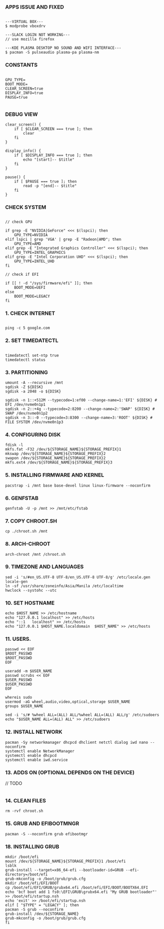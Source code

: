 ### APPS ISSUE AND FIXED

```

---VIRTUAL BOX---
$ modprobe vboxdrv

---SLACK LOGIN NOT WORKING---
// use mozilla firefox

---KDE PLASMA DESKTOP NO SOUND AND WIFI INTERFACE---
$ pacman -S pulseaudio plasma-pa plasma-nm

```


### CONSTANTS

```

GPU_TYPE=
BOOT_MODE=
CLEAR_SCREEN=true
DISPLAY_INFO=true
PAUSE=true


```

### DEBUG VIEW

```
clear_screen() {
    if [ $CLEAR_SCREEN === true ]; then
        clear
    fi
}

display_info() {
    if [ $DISPLAY_INFO === true ]; then
        echo "[start]-- $title"
    fi
}

pause() {
    if [ $PAUSE === true ]; then
        read -p "[end]-- $title"
    fi
}

```

### CHECK SYSTEM

```

// check GPU

if grep -E "NVIDIA|GeForce" <<< $(lspci); then
    GPU_TYPE=NVIDIA
elif lspci | grep 'VGA' | grep -E "Radeon|AMD"; then
    GPU_TYPE=AMD
elif grep -E "Integrated Graphics Controller" <<< $(lspci); then
    GPU_TYPE=INTEL_GRAPHICS
elif grep -E "Intel Corporation UHD" <<< $(lspci); then
    GPU_TYPE=INTEL_UHD
fi

// check if EFI

if [[ ! -d "/sys/firmware/efi" ]]; then
    BOOT_MODE=UEFI
else
    BOOT_MODE=LEGACY
fi

```

### 1. CHECK INTERNET

```

ping -c 5 google.com

```

### 2. SET TIMEDATECTL

```

timedatectl set-ntp true
timedatectl status

```

### 3. PARTITIONING

```
umount -A --recursive /mnt
sgdisk -Z ${DISK}
sgdisk -a 2048 -o ${DISK}

sgdisk -n 1::+512M --typecode=1:ef00 --change-name=1:'EFI' ${DISK} # EFI /dev/nvme0n1p1
sgdisk -n 2::+4g --typecode=2:8200 --change-name=2:'SWAP' ${DISK} # SWAP /dev/nvme0n1p2
sgdisk -n 3::-0 --typecode=3:8300 --change-name=3:'ROOT' ${DISK} # FILE SYSTEM /dev/nvme0n1p3
```

### 4. CONFIGURING DISK

```
fdisk -l
mkfs.fat -F32 /dev/${STORAGE_NAME}${STORAGE_PREFIX}1
mkswap /dev/${STORAGE_NAME}${STORAGE_PREFIX}2
swapon /dev/${STORAGE_NAME}${STORAGE_PREFIX}2
mkfs.ext4 /dev/${STORAGE_NAME}${STORAGE_PREFIX}3
```

### 5. INSTALLING FIRMWARE AND KERNEL

```
pacstrap -i /mnt base base-devel linux linux-firmware --noconfirm
```

### 6. GENFSTAB

```
genfstab -U -p /mnt >> /mnt/etc/fstab
```

### 7. COPY CHROOT.SH

```
cp ./chroot.sh /mnt
```

### 8. ARCH-CHROOT

```
arch-chroot /mnt /chroot.sh
```

### 9. TIMEZONE AND LANGUAGES

```
sed -i 's/#en_US.UTF-8 UTF-8/en_US.UTF-8 UTF-8/g' /etc/locale.gen
locale-gen
ln -sf /usr/share/zoneinfo/Asia/Manila /etc/localtime
hwclock --systohc --utc
```

### 10. SET HOSTNAME

```
echo $HOST_NAME >> /etc/hostname
echo "127.0.0.1	localhost" >> /etc/hosts
echo "::1	localhost" >> /etc/hosts
echo "127.0.0.1	$HOST_NAME.localdomain	$HOST_NAME" >> /etc/hosts
```

### 11. USERS.

```
passwd << EOF
$ROOT_PASSWD
$ROOT_PASSWD
EOF

useradd -m $USER_NAME
passwd scrubs << EOF
$USER_PASSWD
$USER_PASSWD
EOF

whereis sudo
usermod -aG wheel,audio,video,optical,storage $USER_NAME
groups $USER_NAME

sed -i 's/# %wheel ALL=(ALL) ALL/%wheel ALL=(ALL) ALL/g' /etc/sudoers
echo "$USER_NAME ALL=(ALL) ALL" >> /etc/sudoers
```

### 12. INSTALL NETWORK

```
pacman -Sy networkmanager dhcpcd dhclient netctl dialog iwd nano --noconfirm
systemctl enable NetworkManager
systemctl enable dhcpcd
systemctl enable iwd.service
```

### 13. ADDS ON (OPTIONAL DEPENDS ON THE DEVICE)

// TODO
```

```

### 14. CLEAN FILES

```
rm -rvf chroot.sh
```

### 15. GRUB AND EFIBOOTMNGR

```
pacman -S --noconfirm grub efibootmgr
```

### 18. INSTALLING GRUB

```
mkdir /boot/efi
mount /dev/${STORAGE_NAME}${STORAGE_PREFIX}1 /boot/efi
lsblk
grub-install --target=x86_64-efi --bootloader-id=GRUB --efi-directory=/boot/efi
grub-mkconfig -o /boot/grub/grub.cfg
mkdir /boot/efi/EFI/BOOT
cp /boot/efi/EFI/GRUB/grubx64.efi /boot/efi/EFI/BOOT/BOOTX64.EFI
echo 'bcf boot add 1 fs0:\EFI\GRUB\grubx64.efi "My GRUB bootloader"' >> /boot/efi/startup.nsh
echo 'exit' >> /boot/efi/startup.nsh
elif [ "$TYPE" = "LEGACY" ]; then
pacman -S grub --noconfirm
grub-install /dev/${STORAGE_NAME}
grub-mkconfig -o /boot/grub/grub.cfg
fi
```